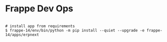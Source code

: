 # Frappe Dev Ops
```

# install app from requirements
$ frappe-14/env/bin/python -m pip install --quiet --upgrade -e frappe-14/apps/erpnext

```
